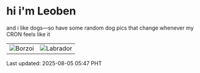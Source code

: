 # hi i'm Leoben

and i like dogs—so have some random dog pics that change whenever my CRON feels like it

|  |  |
|--------|----------|
| ![Borzoi](https://random-dog-vercel.vercel.app/api/random-borzoi?v=1754344037) | ![Labrador](https://random-dog-vercel.vercel.app/api/random-labrador?v=1754344037) |

Last updated: 2025-08-05 05:47 PHT
